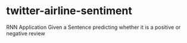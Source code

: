 # twitter-airline-sentiment
RNN Application
Given a Sentence predicting whether it is a positive or negative review
